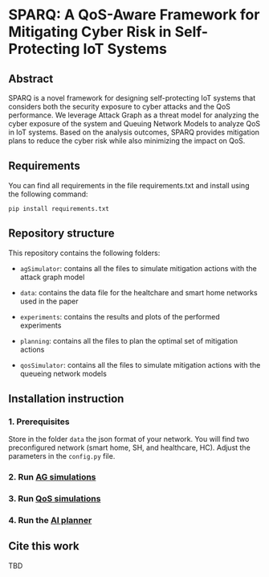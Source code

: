 # SPARQ: A QoS-Aware Framework for Mitigating Cyber Risk in Self-Protecting IoT Systems

## Abstract

SPARQ is a novel framework for designing self-protecting IoT systems that considers both the security exposure to cyber attacks and the QoS performance.
We leverage Attack Graph as a threat model for analyzing the cyber exposure of the system and Queuing Network Models to analyze QoS in IoT systems.
Based on the analysis outcomes, SPARQ provides mitigation plans to reduce the cyber risk while also minimizing the impact on QoS.

## Requirements

You can find all requirements in the file requirements.txt and install using the following command:

`pip install requirements.txt`

## Repository structure

This repository contains the following folders:

- `agSimulator`: contains all the files to simulate mitigation actions with the attack graph model

- `data`: contains the data file for the healtchare and smart home networks used in the paper

- `experiments`: contains the results and plots of the performed experiments

- `planning`: contains all the files to plan the optimal set of mitigation actions
  
- `qosSimulator`: contains all the files to simulate mitigation actions with the queueing network models

## Installation instruction

### 1. Prerequisites

Store in the folder `data` the json format of your network. You will find two preconfigured network (smart home, SH, and healthcare, HC). Adjust the parameters in the `config.py` file.

### 2. Run [AG simulations](agSimulator/README.md)

### 3. Run [QoS simulations](qosSimulator/README.md)

### 4. Run the [AI planner](planning/README.md)

## Cite this work

TBD

